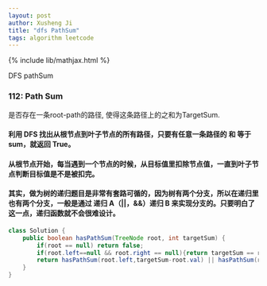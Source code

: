 ```yaml
---
layout: post
author: Xusheng Ji
title: "dfs PathSum"
tags: algorithm leetcode
---
```


{% include lib/mathjax.html %}


<script type="text/javascript" async
  src="https://cdnjs.cloudflare.com/ajax/libs/mathjax/2.7.5/MathJax.js?config=TeX-MML-AM_CHTML">
</script>

<script type="text/x-mathjax-config">
  MathJax.Hub.Config({
    extensions: [
      "MathMenu.js",
      "MathZoom.js",
      "AssistiveMML.js",
      "a11y/accessibility-menu.js"
    ],
    jax: ["input/TeX", "output/CommonHTML"],
    TeX: {
      extensions: [
        "AMSmath.js",
        "AMSsymbols.js",
        "noErrors.js",
        "noUndefined.js",
      ]
    }
  });
</script>

DFS pathSum 

### 112: Path Sum 
是否存在一条root-path的路径, 使得这条路径上的之和为TargetSum. 

#### 利用 DFS 找出从根节点到叶子节点的所有路径，只要有任意一条路径的 和 等于 sum，就返回 True。

#### 从根节点开始，每当遇到一个节点的时候，从目标值里扣除节点值，一直到叶子节点判断目标值是不是被扣完。

#### 其实，做为树的递归题目是非常有套路可循的，因为树有两个分支，所以在递归里也有两个分支，一般是通过 递归 A（||，&&）递归 B 来实现分支的。只要明白了这一点，递归函数就不会很难设计。


```java
class Solution {
    public boolean hasPathSum(TreeNode root, int targetSum) {
        if(root == null) return false;
        if(root.left==null && root.right == null){return targetSum == root.val;}
        return hasPathSum(root.left,targetSum-root.val) || hasPathSum(root.right,targetSum-root.val);
    }
}

```















